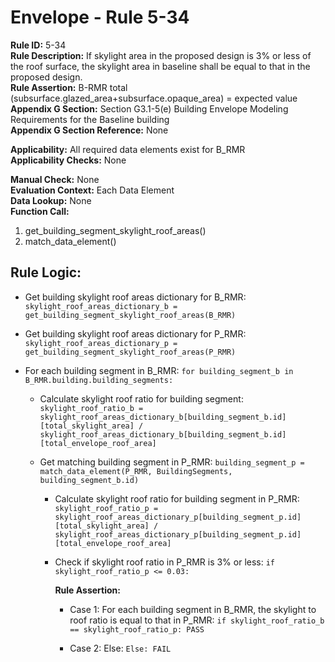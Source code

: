 
# Envelope - Rule 5-34  

**Rule ID:** 5-34  
**Rule Description:** If skylight area in the proposed design is 3% or less of the roof surface, the skylight area in baseline shall be equal to that in the proposed design.  
**Rule Assertion:** B-RMR total (subsurface.glazed_area+subsurface.opaque_area) = expected value  
**Appendix G Section:** Section G3.1-5(e) Building Envelope Modeling Requirements for the Baseline building  
**Appendix G Section Reference:** None  

**Applicability:** All required data elements exist for B_RMR  
**Applicability Checks:**  None  

**Manual Check:** None  
**Evaluation Context:** Each Data Element  
**Data Lookup:** None  
**Function Call:**  

  1. get_building_segment_skylight_roof_areas()  
  2. match_data_element()

## Rule Logic:

- Get building skylight roof areas dictionary for B_RMR: `skylight_roof_areas_dictionary_b = get_building_segment_skylight_roof_areas(B_RMR)`

- Get building skylight roof areas dictionary for P_RMR: `skylight_roof_areas_dictionary_p = get_building_segment_skylight_roof_areas(P_RMR)`

- For each building segment in B_RMR: `for building_segment_b in B_RMR.building.building_segments:`  

  - Calculate skylight roof ratio for building segment: `skylight_roof_ratio_b = skylight_roof_areas_dictionary_b[building_segment_b.id][total_skylight_area] / skylight_roof_areas_dictionary_b[building_segment_b.id][total_envelope_roof_area]`

  - Get matching building segment in P_RMR: `building_segment_p = match_data_element(P_RMR, BuildingSegments, building_segment_b.id)`

    - Calculate skylight roof ratio for building segment in P_RMR: `skylight_roof_ratio_p = skylight_roof_areas_dictionary_p[building_segment_p.id][total_skylight_area] / skylight_roof_areas_dictionary_p[building_segment_p.id][total_envelope_roof_area]`

    - Check if skylight roof ratio in P_RMR is 3% or less: `if skylight_roof_ratio_p <= 0.03:`

      **Rule Assertion:** 

      - Case 1: For each building segment in B_RMR, the skylight to roof ratio is equal to that in P_RMR: `if skylight_roof_ratio_b == skylight_roof_ratio_p: PASS`  

      - Case 2: Else: `Else: FAIL`

